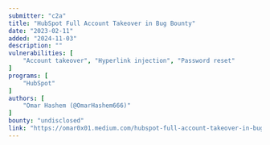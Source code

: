 ```yaml
---
submitter: "c2a"
title: "HubSpot Full Account Takeover in Bug Bounty"
date: "2023-02-11"
added: "2024-11-03"
description: ""
vulnerabilities: [
    "Account takeover", "Hyperlink injection", "Password reset"
]
programs: [
    "HubSpot"
]
authors: [
    "Omar Hashem (@OmarHashem666)"
]
bounty: "undisclosed"
link: "https://omar0x01.medium.com/hubspot-full-account-takeover-in-bug-bounty-4e2047914ab5"
---
```




